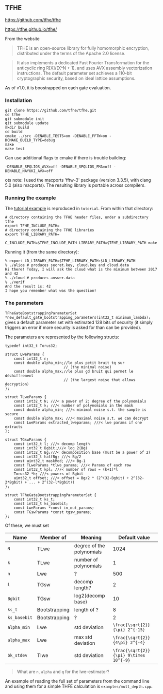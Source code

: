 ## TFHE

https://github.com/tfhe/tfhe

https://tfhe.github.io/tfhe/

From the website

> TFHE is an open-source library for fully homomorphic encryption,
> distributed under the terms of the Apache 2.0 license.

> It also implements a dedicated Fast Fourier Transformation for the
> anticyclic ring R[X]/(X^N + 1), and uses AVX assembly vectorization
> instructions. The default parameter set achieves a 110-bit
> cryptographic security, based on ideal lattice assumptions.

As of v1.0, it is boostrapped on each gate evaluation.

### Installation

```
git clone https://github.com/tfhe/tfhe.git
cd tfhe
git submodule init
git submodule update
mkdir build
cd build
cmake ../src -DENABLE_TESTS=on -DENABLE_FFTW=on -DCMAKE_BUILD_TYPE=debug 
make
make test
```

Can use additional flags to cmake if there is trouble building:

```
-DENABLE_SPQLIOS_AVX=off -DENABLE_SPQLIOS_FMA=off -DENABLE_NAYUKI_AVX=off
```

ots note: I used the macports 'fftw-3' package (version 3.3.5), with
clang 5.0 (also macports).  The resulting library is portable across
compilers.

### Running the example

The [tutorial example](https://tfhe.github.io/tfhe/coding.html) is
reproduced in `tutorial`.  From within that directory: 

```
# directory containing the TFHE header files, under a subdirectory tfhe
export TFHE_INCLUDE_PATH= 
# directory containing the TFHE libraries
export TFHE_LIBRARY_PATH= 

C_INCLUDE_PATH=$TFHE_INCLUDE_PATH LIBRARY_PATH=$TFHE_LIBRARY_PATH make
```

Running it (from the same directory):
```
% export LD_LIBRARY_PATH=$TFHE_LIBRARY_PATH:$LD_LIBRARY_PATH
% ./alice # produces secret.key, cloud.key and cloud.data
Hi there! Today, I will ask the cloud what is the minimum between 2017 and 42
% ./cloud # produces answer.data
% ./verif
And the result is: 42
I hope you remember what was the question!
```

### The parameters

`TFheGateBootstrappingParameterSet *new_default_gate_bootstrapping_parameters(int32_t minimum_lambda);`
gives a default parameter set with estimated 128 bits of security (it
simply triggers an error if more security is asked for than can be
provided).

The parameters are represented by the following structs:

```
typedef int32_t Torus32;

struct LweParams {
	const int32_t n;
	const double alpha_min;//le plus petit bruit tq sur
	                       // (the minimal noise)
	const double alpha_max;//le plus gd bruit qui permet le déchiffrement
	                       // (the largest noise that allows decryption)
};

struct TLweParams {
    const int32_t N; ///< a power of 2: degree of the polynomials
    const int32_t k; ///< number of polynomials in the mask
    const double alpha_min; ///< minimal noise s.t. the sample is secure
    const double alpha_max; ///< maximal noise s.t. we can decrypt
    const LweParams extracted_lweparams; ///< lwe params if one extracts
};

struct TGswParams {
    const int32_t l; ///< decomp length
    const int32_t Bgbit;///< log_2(Bg)
    const int32_t Bg;///< decomposition base (must be a power of 2)
    const int32_t halfBg; ///< Bg/2
    const uint32_t maskMod; ///< Bg-1
    const TLweParams *tlwe_params; ///< Params of each row
    const int32_t kpl; ///< number of rows = (k+1)*l
    Torus32 *h; ///< powers of Bgbit
    uint32_t offset; ///< offset = Bg/2 * (2^(32-Bgbit) + 2^(32-2*Bgbit) + ... + 2^(32-l*Bgbit))
};

struct TFheGateBootstrappingParameterSet {
    const int32_t ks_t;
    const int32_t ks_basebit;
    const LweParams *const in_out_params;
    const TGswParams *const tgsw_params;
};
```

Of these, we must set 

| Name         | Member of     | Meaning                   | Default value                          |
| ---------    | ---------     | ---------                 | -------                                |
| `N`          | TLwe          | degree of the polynomials | 1024                                   |
| `k`          | TLwe          | number of polynomials     | 1                                      |
| `n`          | Lwe           | ?                         | 500                                    |
| `l`          | TGsw          | decomp length?            | 2                                      |
| `Bgbit`      | TGsw          | log2(decomp base)         | 10                                     |
| `ks_t`       | Bootstrapping | length of ?               | 8                                      |
| `ks_basebit` | Bootstrapping | ?                         | 2                                      |
| `alpha_min`  | Lwe           | std deviation             | `\frac{\sqrt{2}}{\pi} 2^{-15}`         |
| `alpha_max`  | Lwe           | max std deviation         | `\frac{\sqrt{2}}{4\pi} 2^{-4}`         |
| `bk_stdev`   | Tlwe          | std deviation             | `\frac{\sqrt{2}}{\pi} 9\times 10^{-9}` |


> What are `n`, `alpha` and `q` for the lwe-estimator?

An example of reading the full set of parameters from the command line
and using them for a simple THFE calculation is
`examples/mult_depth.cpp`.
